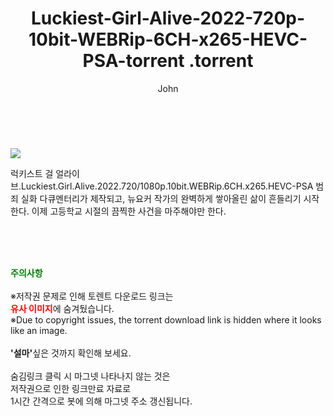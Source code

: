 ﻿---
layout: post
title:  "                   Luckiest-Girl-Alive-2022-720p-10bit-WEBRip-6CH-x265-HEVC-PSA-torrent                .torrent"
author: John
categories: [ 영화 ]
tags: [  ]
image: https://torrentrj57.com/uploadfile/full/7a01b40c273d25641a47a57dea3f8cbbd04adef4.jpg 
description: "                   Luckiest-Girl-Alive-2022-720p-10bit-WEBRip-6CH-x265-HEVC-PSA-torrent                 torrent 정보 공유"
toc: true
toc_sticky: true
---

<br>
<p><img src="https://torrentrj57.com/uploadfile/full/7a01b40c273d25641a47a57dea3f8cbbd04adef4.jpg"/></p>
 럭키스트 걸 얼라이브.Luckiest.Girl.Alive.2022.720/1080p.10bit.WEBRip.6CH.x265.HEVC-PSA 범죄 실화 다큐멘터리가 제작되고, 뉴요커 작가의 완벽하게 쌓아올린 삶이 흔들리기 시작한다. 이제 고등학교 시절의 끔찍한 사건을 마주해야만 한다. 
    
<br><br><br>
<p data-ke-size="size16"><b><span style="color: green;">주의사항</span></b><br /><br />※저작권 문제로 인해 토렌트 다운로드 링크는<br /><b><span style="color: red;">유사 이미지</span></b>에 숨겨뒀습니다.<br />※Due to copyright issues, the torrent download link is hidden where it looks like an image.<br /><br /><b>'설마'</b>싶은 것까지 확인해 보세요.<br /><br />숨김링크 클릭 시 마그넷 나타나지 않는 것은<br />저작권으로 인한 링크만료 자료로<br />1시간 간격으로 봇에 의해 마그넷 주소 갱신됩니다.</p>
